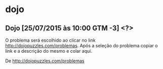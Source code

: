 # dojo

## Dojo [25/07/2015 às 10:00 GTM -3] <?>

O problema será escolhido ao clicar no link http://dojopuzzles.com/problemas. Após a seleção do problema copiar o link e a descrição do mesmo e colar aqui.

De http://dojopuzzles.com/problemas
